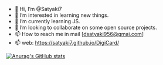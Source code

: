 - 👋 Hi, I’m @Satyaki7
- 👀 I’m interested in learning new things.
- 🌱 I’m currently learning JS.
- 💞️ I’m looking to collaborate on some open source projects.
- 📫 How to reach me in mail [dsatyaki956@gmai.com]
- 📫 web:  https://satyaki7.github.io/DigiCard/

[![Anurag's GitHub stats](https://github-readme-stats.vercel.app/api?username=Satyaki7)](https://github.com/anuraghazra/github-readme-stats)
